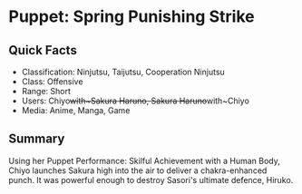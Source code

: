 # Puppet: Spring Punishing Strike

## Quick Facts
- Classification: Ninjutsu, Taijutsu, Cooperation Ninjutsu
- Class: Offensive
- Range: Short
- Users: Chiyo~~with~Sakura Haruno, Sakura Haruno~~with~Chiyo
- Media: Anime, Manga, Game

## Summary
Using her Puppet Performance: Skilful Achievement with a Human Body, Chiyo launches Sakura high into the air to deliver a chakra-enhanced punch. It was powerful enough to destroy Sasori's ultimate defence, Hiruko.

